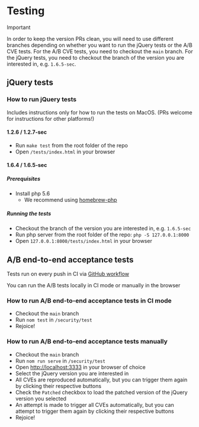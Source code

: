 # Testing

> [!IMPORTANT]
> In order to keep the version PRs clean, you will need to use different branches depending on whether you want to run the jQuery tests or the A/B CVE tests. For the A/B CVE tests, you need to checkout the `main` branch. For the jQuery tests, you need to checkout the branch of the version you are interested in, e.g. `1.6.5-sec`.

## jQuery tests

### How to run jQuery tests

Includes instructions only for how to run the tests on MacOS. (PRs welcome for instructions for other platforms!)

#### 1.2.6 / 1.2.7-sec

- Run `make test` from the root folder of the repo
- Open `/tests/index.html` in your browser

#### 1.6.4 / 1.6.5-sec

##### Prerequisites

- Install php 5.6
  - We recommend using [homebrew-php](https://github.com/shivammathur/homebrew-php)

##### Running the tests

- Checkout the branch of the version you are interested in, e.g. `1.6.5-sec`
- Run php server from the root folder of the repo: `php -S 127.0.0.1:8000`
- Open `127.0.0.1:8000/tests/index.html` in your browser

## A/B end-to-end acceptance tests

Tests run on every push in CI via [GitHub workflow](https://github.com/ctcpip/jquery-security-patches/actions/workflows/security-test.yml)

You can run the A/B tests locally in CI mode or manually in the browser

### How to run A/B end-to-end acceptance tests in CI mode

- Checkout the `main` branch
- Run `nom test` in `/security/test`
- Rejoice!

### How to run A/B end-to-end acceptance tests manually

- Checkout the `main` branch
- Run `nom run serve` in `/security/test`
- Open <http://localhost:3333> in your browser of choice
- Select the jQuery version you are interested in
- All CVEs are reproduced automatically, but you can trigger them again by clicking their respective buttons
- Check the `Patched` checkbox to load the patched version of the jQuery version you selected
- An attempt is made to trigger all CVEs automatically, but you can attempt to trigger them again by clicking their respective buttons
- Rejoice!
